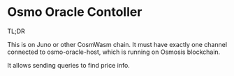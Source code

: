 # Osmo Oracle Contoller

TL;DR

This is on Juno or other CosmWasm chain.
It must have exactly one channel connected to osmo-oracle-host, which is running on Osmosis blockchain.

It allows sending queries to find price info.
